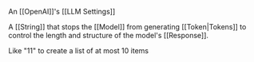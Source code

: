 An [[OpenAI]]'s [[LLM Settings]]

A [[String]] that stops the [[Model]] from generating [[Token|Tokens]] to control the length and structure of the model's [[Response]].

Like "11" to create a list of at most 10 items